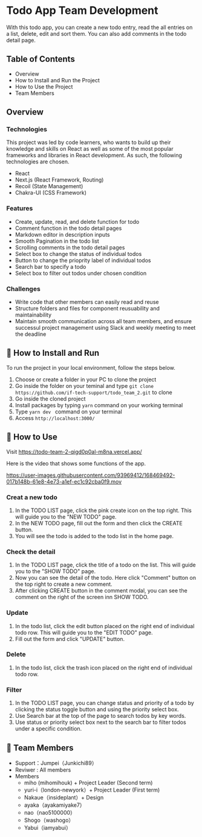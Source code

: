# Todo App Team Development

With this todo app, you can create a new todo entry, read the all entries on a list, delete, edit and sort them.
You can also add comments in the todo detail page.

## Table of Contents 
- Overview
- How to Install and Run the Project
- How to Use the Project
- Team Members

## Overview

### Technologies

This project was led by code learners, who wants to build up their knowledge and skills on React as well as some of the most popular frameworks and libraries in React development. As such, the following technologies are chosen.

- React 
- Next.js (React Framework, Routing)
- Recoil (State Management)
- Chakra-UI (CSS Framework)

### Features

- Create, update, read, and delete function for todo
- Comment function in the todo detail pages
- Markdown editor in description inputs
- Smooth Pagination in the todo list 
- Scrolling comments in the todo detail pages
- Select box to change the status of individual todos
- Button to change the prioprity label of individual todos
- Search bar to specify a todo 
- Select box to filter out todos under chosen condition

### Challenges

- Write code that other members can easily read and reuse
- Structure folders and files for component reusuability and maintainability
- Maintain smooth communication across all team members, and ensure successul project management using Slack and weekly meeting to meet the deadline

## 🔽 How to Install and Run

To run the project in your local environment, follow the steps below.

1. Choose or create a folder in your PC to clone the project
2. Go inside the folder on your teminal and type `git clone https://github.com/if-tech-support/todo_team_2.git` to clone
3. Go inside the cloned project 
4. Install packages by typing `yarn` command on your working terminal
5. Type `yarn dev ` command on your terminal
6. Access `http://localhost:3000/` 

## 📖 How to Use 

Visit https://todo-team-2-qigd0p0al-m8na.vercel.app/

Here is the video that shows some functions of the app.

https://user-images.githubusercontent.com/93969412/168469492-017b148b-61e8-4e73-a1ef-ec1c92cba0f9.mov


### Creat a new todo
1. In the TODO LIST page, click the pink create icon on the top right. This will guide you to the "NEW TODO" page.
2. In the NEW TODO page, fill out the form and then click the CREATE button.
3. You will see the todo is added to the todo list in the home page.

### Check the detail
1. In the TODO LIST page, click the title of a todo on the list. This will guide you to the "SHOW TODO" page.
2. Now you can see the detail of the todo. Here click "Comment" button on the top right to create a new comment.
3. After clicking CREATE button in the comment modal, you can see the comment on the right of the screen inn SHOW TODO.

### Update
1. In the todo list, click the edit button placed on the right end of individual todo row. This will guide you to the "EDIT TODO" page.
2. Fill out the form and click "UPDATE" button.

### Delete
1. In the todo list, click the trash icon placed on the right end of individual todo row.

### Filter
1. In the TODO LIST page, you can change status and priority of a todo by clicking the status toggle button and using the priority select box.
2. Use Search bar at the top of the page to search todos by key words.
3. Use status or priority select box next to the search bar to filter todos under a specific condition.

## 👥 Team Members

- Support：Jumpei（Junkichi89）
- Reviwer : All members
- Members
  - miho (mihomihouk) + Project Leader (Second term)
  - yuri-i（london-newyork）+ Project Leader (First term)
  - Nakaue（insideplant）+ Design
  - ayaka（ayakamiyake7）
  - nao（nao5100000）
  - Shogo（washogo）
  - Yabui（iamyabui）


